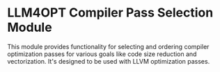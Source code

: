 # LLM4OPT Compiler Pass Selection Module

This module provides functionality for selecting and ordering compiler optimization passes for various goals like code size reduction and vectorization. It's designed to be used with LLVM optimization passes.
